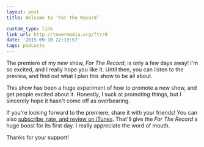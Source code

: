 ```yaml
---
layout: post
title: Welcome to ‘For The Record’

custom_type: link
link_url: http://towermedia.org/ftr/0
date: '2015-09-10 22:13:57'
tags: podcasts
---
```

The premiere of my new show, *For The Record*, is only a few days away! I'm so excited, and I really hope you like it. Until then, you can listen to the preview, and find out what I plan this show to be all about.

This show has been a huge experiment of how to promote a new show, and get people excited about it. Honestly, I suck at promoting things, but I sincerely hope it hasn't come off as overbearing.

If you're looking forward to the premiere, share it with your friends! You can also [subscribe, rate, and review on iTunes](https://itunes.apple.com/us/podcast/for-the-record/id1038747801?mt=2). That'll give the *For The Record* a huge boost for its first day. I really appreciate the word of mouth.

Thanks for your support!
